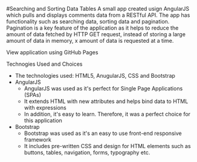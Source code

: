 #Searching and Sorting Data Tables
A small app created usign AngularJS which pulls and displays comments data from a RESTful API. The app has functionality such as searching data, sorting data and pagination.
Pagination is a key feature of the application as it helps to reduce the amount of data fetched by HTTP GET request, instead of storing a large amount of data in memory, x amount of data is requested at a time.

View application using GitHub Pages

Technogies Used and Choices
- The technologies used: HTML5, AnugularJS, CSS and Bootstrap
- AngularJS
    - AngularJS was used as it's perfect for Single Page Applications (SPAs)
    - It extends HTML with new attributes and helps bind data to HTML with expressions
    - In addition, it's easy to learn. Therefore, it was a perfect choice for this application
- Bootstrap
    - Bootstrap was used as it's an easy to use front-end responsive framework
    - It includes pre-written CSS and design for HTML elements such as buttons, tables, navigation, forms, typography etc. 

